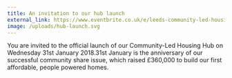 ```yaml
---
title: An invitation to our hub launch
external_link: https://www.eventbrite.co.uk/e/leeds-community-led-housing-hub-launch-tickets-42323273049
image: /uploads/hub-launch.svg
---
```

You are invited to the official launch of our Community-Led Housing Hub on Wednesday 31st January 2018.31st January is the anniversary of our successful community share issue, which raised £360,000 to build our first affordable, people powered homes.
